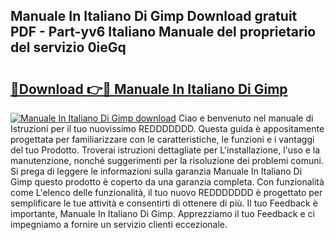 ## Manuale In Italiano Di Gimp Download gratuit PDF - Part-yv6 Italiano Manuale del proprietario del servizio 0ieGq

# <h2><a href="http://dfdxxdc.blite.top/?on=Manuale+In+Italiano+Di+Gimp">🔗Download 👉🔴 Manuale In Italiano Di Gimp</a></h2>

[![Manuale In Italiano Di Gimp download](https://i.imgur.com/lujVjoI.png)](http://dfdxxdc.blite.top/?on=Manuale+In+Italiano+Di+Gimp)
Ciao e benvenuto nel manuale di Istruzioni per il tuo nuovissimo REDDDDDDD. Questa guida è appositamente progettata per familiarizzare con le caratteristiche, le funzioni e i vantaggi del tuo Prodotto. Troverai istruzioni dettagliate per L'installazione, l'uso e la manutenzione, nonché suggerimenti per la risoluzione dei problemi comuni. Si prega di leggere le informazioni sulla garanzia Manuale In Italiano Di Gimp questo prodotto è coperto da una garanzia completa. Con funzionalità come L'elenco delle funzionalità, il tuo nuovo REDDDDDDD è progettato per semplificare le tue attività e consentirti di ottenere di più. Il tuo Feedback è importante, Manuale In Italiano Di Gimp. Apprezziamo il tuo Feedback e ci impegniamo a fornire un servizio clienti eccezionale.
